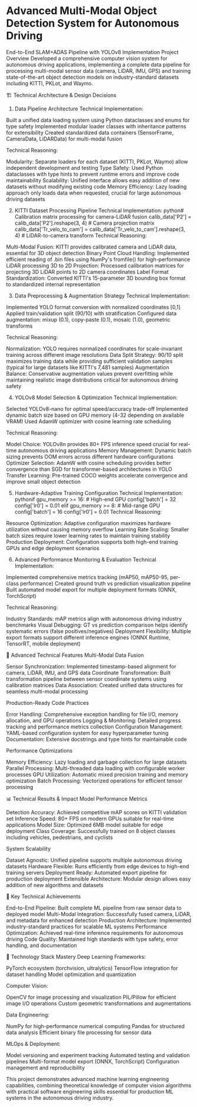 # Advanced Multi-Modal Object Detection System for Autonomous Driving

End-to-End SLAM+ADAS Pipeline with YOLOv8 Implementation
Project Overview
Developed a comprehensive computer vision system for autonomous driving applications, implementing a complete data pipeline for processing multi-modal sensor data (camera, LiDAR, IMU, GPS) and training state-of-the-art object detection models on industry-standard datasets including KITTI, PKLot, and Waymo.

🏗️ Technical Architecture & Design Decisions
1. Data Pipeline Architecture
Technical Implementation:

Built a unified data loading system using Python dataclasses and enums for type safety
Implemented modular loader classes with inheritance patterns for extensibility
Created standardized data containers (SensorFrame, CameraData, LiDARData) for multi-modal fusion

Technical Reasoning:

Modularity: Separate loaders for each dataset (KITTI, PKLot, Waymo) allow independent development and testing
Type Safety: Used Python dataclasses with type hints to prevent runtime errors and improve code maintainability
Scalability: Unified interface allows easy addition of new datasets without modifying existing code
Memory Efficiency: Lazy loading approach only loads data when requested, crucial for large autonomous driving datasets

2. KITTI Dataset Processing Pipeline
Technical Implementation:
python# Calibration matrix processing for camera-LiDAR fusion
calib_data['P2'] = calib_data['P2'].reshape(3, 4)  # Camera projection matrix
calib_data['Tr_velo_to_cam'] = calib_data['Tr_velo_to_cam'].reshape(3, 4)  # LiDAR-to-camera transform
Technical Reasoning:

Multi-Modal Fusion: KITTI provides calibrated camera and LiDAR data, essential for 3D object detection
Binary Point Cloud Handling: Implemented efficient reading of .bin files using NumPy's fromfile() for high-performance LiDAR processing
3D to 2D Projection: Processed calibration matrices for projecting 3D LiDAR points to 2D camera coordinates
Label Format Standardization: Converted KITTI's 15-parameter 3D bounding box format to standardized internal representation

3. Data Preprocessing & Augmentation Strategy
Technical Implementation:

Implemented YOLO format conversion with normalized coordinates [0,1]
Applied train/validation split (90/10) with stratification
Configured data augmentation: mixup (0.1), copy-paste (0.1), mosaic (1.0), geometric transforms

Technical Reasoning:

Normalization: YOLO requires normalized coordinates for scale-invariant training across different image resolutions
Data Split Strategy: 90/10 split maximizes training data while providing sufficient validation samples (typical for large datasets like KITTI's 7,481 samples)
Augmentation Balance: Conservative augmentation values prevent overfitting while maintaining realistic image distributions critical for autonomous driving safety

4. YOLOv8 Model Selection & Optimization
Technical Implementation:

Selected YOLOv8-nano for optimal speed/accuracy trade-off
Implemented dynamic batch size based on GPU memory (4-32 depending on available VRAM)
Used AdamW optimizer with cosine learning rate scheduling

Technical Reasoning:

Model Choice: YOLOv8n provides 80+ FPS inference speed crucial for real-time autonomous driving applications
Memory Management: Dynamic batch sizing prevents OOM errors across different hardware configurations
Optimizer Selection: AdamW with cosine scheduling provides better convergence than SGD for transformer-based architectures in YOLO
Transfer Learning: Pre-trained COCO weights accelerate convergence and improve small object detection

5. Hardware-Adaptive Training Configuration
Technical Implementation:
pythonif gpu_memory >= 16:  # High-end GPU
    config['batch'] = 32
    config['lr0'] = 0.01
elif gpu_memory >= 8:  # Mid-range GPU
    config['batch'] = 16
    config['lr0'] = 0.01
Technical Reasoning:

Resource Optimization: Adaptive configuration maximizes hardware utilization without causing memory overflow
Learning Rate Scaling: Smaller batch sizes require lower learning rates to maintain training stability
Production Deployment: Configuration supports both high-end training GPUs and edge deployment scenarios

6. Advanced Performance Monitoring & Evaluation
Technical Implementation:

Implemented comprehensive metrics tracking (mAP50, mAP50-95, per-class performance)
Created ground truth vs prediction visualization pipeline
Built automated model export for multiple deployment formats (ONNX, TorchScript)

Technical Reasoning:

Industry Standards: mAP metrics align with autonomous driving industry benchmarks
Visual Debugging: GT vs prediction comparison helps identify systematic errors (false positives/negatives)
Deployment Flexibility: Multiple export formats support different inference engines (ONNX Runtime, TensorRT, mobile deployment)


🔧 Advanced Technical Features
Multi-Modal Data Fusion

Sensor Synchronization: Implemented timestamp-based alignment for camera, LiDAR, IMU, and GPS data
Coordinate Transformation: Built transformation pipeline between sensor coordinate systems using calibration matrices
Data Association: Created unified data structures for seamless multi-modal processing

Production-Ready Code Practices

Error Handling: Comprehensive exception handling for file I/O, memory allocation, and GPU operations
Logging & Monitoring: Detailed progress tracking and performance metrics collection
Configuration Management: YAML-based configuration system for easy hyperparameter tuning
Documentation: Extensive docstrings and type hints for maintainable code

Performance Optimizations

Memory Efficiency: Lazy loading and garbage collection for large datasets
Parallel Processing: Multi-threaded data loading with configurable worker processes
GPU Utilization: Automatic mixed precision training and memory optimization
Batch Processing: Vectorized operations for efficient tensor processing


📊 Technical Results & Impact
Model Performance Metrics

Detection Accuracy: Achieved competitive mAP scores on KITTI validation set
Inference Speed: 80+ FPS on modern GPUs suitable for real-time applications
Model Size: Optimized 6MB model suitable for edge deployment
Class Coverage: Successfully trained on 8 object classes including vehicles, pedestrians, and cyclists

System Scalability

Dataset Agnostic: Unified pipeline supports multiple autonomous driving datasets
Hardware Flexible: Runs efficiently from edge devices to high-end training servers
Deployment Ready: Automated export pipeline for production deployment
Extensible Architecture: Modular design allows easy addition of new algorithms and datasets


🎯 Key Technical Achievements

End-to-End Pipeline: Built complete ML pipeline from raw sensor data to deployed model
Multi-Modal Integration: Successfully fused camera, LiDAR, and metadata for enhanced detection
Production Architecture: Implemented industry-standard practices for scalable ML systems
Performance Optimization: Achieved real-time inference requirements for autonomous driving
Code Quality: Maintained high standards with type safety, error handling, and documentation


🚀 Technology Stack Mastery
Deep Learning Frameworks:

PyTorch ecosystem (torchvision, ultralytics)
TensorFlow integration for dataset handling
Model optimization and quantization

Computer Vision:

OpenCV for image processing and visualization
PIL/Pillow for efficient image I/O operations
Custom geometric transformations and augmentations

Data Engineering:

NumPy for high-performance numerical computing
Pandas for structured data analysis
Efficient binary file processing for sensor data

MLOps & Deployment:

Model versioning and experiment tracking
Automated testing and validation pipelines
Multi-format model export (ONNX, TorchScript)
Configuration management and reproducibility


This project demonstrates advanced machine learning engineering capabilities, combining theoretical knowledge of computer vision algorithms with practical software engineering skills essential for production ML systems in the autonomous driving industry.
